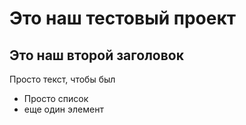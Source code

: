 # Это наш тестовый проект

## Это наш второй заголовок

 Просто текст, чтобы был

- Просто список
- еще один элемент
